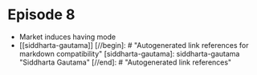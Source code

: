 # Episode 8

- Market induces having mode
- [[siddharta-gautama]]
[//begin]: # "Autogenerated link references for markdown compatibility"
[siddharta-gautama]: siddharta-gautama "Siddharta Gautama"
[//end]: # "Autogenerated link references"